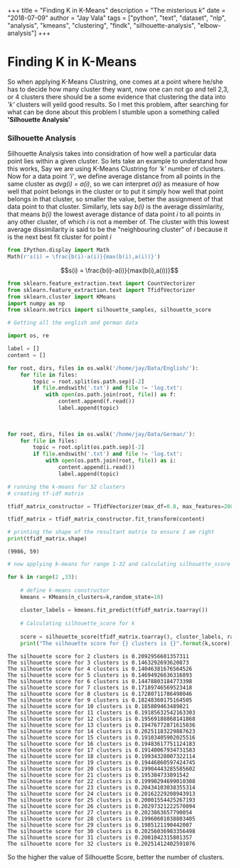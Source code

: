 +++
title =  "Finding K in K-Means"
description =  "The misterious $k$"
date = "2018-07-09"
author = "Jay Vala"
tags = ["python", "text", "dataset", "nlp", "analysis", "kmeans", "clustering", "findk", "silhouette-analysis", "elbow-analysis"]
+++
# Finding K in K-Means

So when applying K-Means Clustring, one comes at a point where he/she has to decide how many cluster they want, now one can not go and tell 2,3, or 4 clusters there should be a some evidence that clustering the data into *'k'* clusters will yeild good results. So I met this problem, after searching for what can be done about this problem I stumble upon a something called **'Silhouette Analysis'**

### Silhouette Analysis

Silhouette Analysis takes into considration of how well a particular data point lies within a given cluster. So lets take an example to understand how this works, Say we are using K-Means Clustring for *'k'* number of clusters. Now for a data point *'i'*, we define average distance from all points in the same cluster as *avg(i) = a(i)*, so we can interpret *a(i)* as measure of how well that point belongs in the cluster or to put it simply how well that point belongs in that cluster, so smaller the value, better the assignment of that data point to that cluster. Similarly, lets say *b(i)* is the average dissimlarity, that means *b(i)* the lowest average distance of data point *i*  to all points in any other cluster, of which *i* is not a member of. The cluster with this lowest average dissimilarity is said to be the "neighbouring cluster" of *i* because it is the next best fit cluster for point *i*


```python
from IPython.display import Math
Math(r's(i) = \frac{b(i)-a(i)}{max(b(i),a(i))}')
```




$$s(i) = \frac{b(i)-a(i)}{max(b(i),a(i))}$$




```python
from sklearn.feature_extraction.text import CountVectorizer
from sklearn.feature_extraction.text import TfidfVectorizer
from sklearn.cluster import KMeans
import numpy as np
from sklearn.metrics import silhouette_samples, silhouette_score
```


```python
# Getting all the english and german data

import os, re

label = []
content = []

for root, dirs, files in os.walk('/home/jay/Data/English/'):
    for file in files:
        topic = root.split(os.path.sep)[-2]
        if file.endswith('.txt') and file != 'log.txt':
            with open(os.path.join(root, file)) as f:
                content.append(f.read())
                label.append(topic)
                

        
for root, dirs, files in os.walk('/home/jay/Data/German/'):
    for file in files:
        topic = root.split(os.path.sep)[-2]
        if file.endswith('.txt') and file != 'log.txt':
            with open(os.path.join(root, file)) as i:
                content.append(i.read())
                label.append(topic)


```


```python
# running the k-means for 32 clusters
# creating tf-idf matrix

tfidf_matrix_constructor = TfidfVectorizer(max_df=0.8, max_features=200000, min_df=0.2, ngram_range=(1,3))

tfidf_matrix = tfidf_matrix_constructor.fit_transform(content)

# printing the shape of the resultant matrix to ensure I am right
print(tfidf_matrix.shape)
```

    (9986, 59)



```python
# now applying k-means for range 1-32 and calculating silhouette_score for each cluster

for k in range(2 ,33):
    
    # define k-means constructor
    kmeans = KMeans(n_clusters=k,random_state=10)
    
    cluster_labels = kmeans.fit_predict(tfidf_matrix.toarray())
    
    # Calculating silhouette_score for k
    
    score = silhouette_score(tfidf_matrix.toarray(), cluster_labels, random_state=10)
    print("The silhouette score for {} clusters is {}".format(k,score))
```

    The silhouette score for 2 clusters is 0.2092956601357311
    The silhouette score for 3 clusters is 0.1463292693620873
    The silhouette score for 4 clusters is 0.14046381676564526
    The silhouette score for 5 clusters is 0.14694926636316893
    The silhouette score for 6 clusters is 0.14478803184773398
    The silhouette score for 7 clusters is 0.17189746569523418
    The silhouette score for 8 clusters is 0.17280711786498046
    The silhouette score for 9 clusters is 0.18248360175164505
    The silhouette score for 10 clusters is 0.185809463489821
    The silhouette score for 11 clusters is 0.19185632542163303
    The silhouette score for 12 clusters is 0.19569188868141868
    The silhouette score for 13 clusters is 0.19476772871615036
    The silhouette score for 14 clusters is 0.20251183229887623
    The silhouette score for 15 clusters is 0.19103405902025516
    The silhouette score for 16 clusters is 0.19483617751124183
    The silhouette score for 17 clusters is 0.19140067934731583
    The silhouette score for 18 clusters is 0.19934328007322114
    The silhouette score for 19 clusters is 0.19446860597424745
    The silhouette score for 20 clusters is 0.19904443285585602
    The silhouette score for 21 clusters is 0.195384733891542
    The silhouette score for 22 clusters is 0.19990294699010308
    The silhouette score for 23 clusters is 0.20434103038355314
    The silhouette score for 24 clusters is 0.20162229208943913
    The silhouette score for 25 clusters is 0.20001554425267193
    The silhouette score for 26 clusters is 0.20297321222570094
    The silhouette score for 27 clusters is 0.2023863657790054
    The silhouette score for 28 clusters is 0.19960601038803405
    The silhouette score for 29 clusters is 0.1985121190442007
    The silhouette score for 30 clusters is 0.20256036983356498
    The silhouette score for 31 clusters is 0.2001042315801357
    The silhouette score for 32 clusters is 0.20251412402591076


So the higher the value of Silhouette Score, better the number of clusters.
